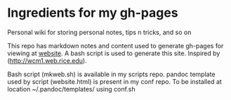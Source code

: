 Ingredients for my gh-pages
===========================

Personal wiki for storing personal notes, tips n tricks, and so on

This repo has markdown notes and content used to generate gh-pages for viewing
at [website](http://rkks.github.io). A bash script is used to generate this site.
Inspired by (http://wcm1.web.rice.edu).

Bash script (mkweb.sh) is available in my scripts repo. pandoc template used by
script (website.html) is present in my conf repo. To be installed at location
~/.pandoc/templates/ using conf.sh

